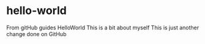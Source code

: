 # hello-world
From gitHub guides  HelloWorld 
This is a bit about myself
This is just another change done on GitHub
